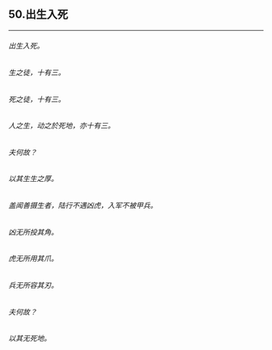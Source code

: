 ## 50.出生入死
---


###### 出生入死。

###### 生之徒，十有三。

###### 死之徒，十有三。

###### 人之生，动之於死地，亦十有三。

###### 夫何故？

###### 以其生生之厚。

###### 盖闻善摄生者，陆行不遇凶虎，入军不被甲兵。

###### 凶无所投其角。

###### 虎无所用其爪。

###### 兵无所容其刃。

###### 夫何故？

###### 以其无死地。

######  

